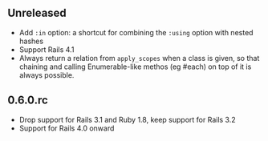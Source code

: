 ## Unreleased

* Add `:in` option: a shortcut for combining the `:using` option with nested hashes
* Support Rails 4.1
* Always return a relation from `apply_scopes` when a class is given, so that chaining
  and calling Enumerable-like methos (eg #each) on top of it is always possible.

## 0.6.0.rc

* Drop support for Rails 3.1 and Ruby 1.8, keep support for Rails 3.2
* Support for Rails 4.0 onward
